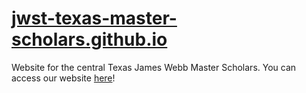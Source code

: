 # [jwst-texas-master-scholars.github.io](jwst-texas-master-scholars.github.io)
Website for the central Texas James Webb Master Scholars. You can access our website [here](jwst-texas-master-scholars.github.io)!
